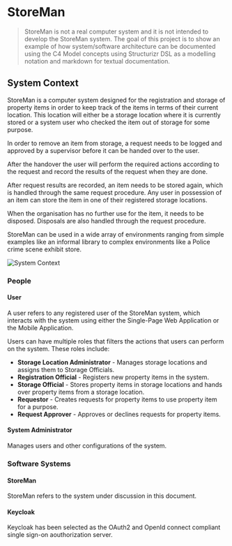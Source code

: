 # StoreMan

> StoreMan is not a real computer system and it is not intended to develop the StoreMan system. The goal of this project is to show an example of how system/software architecture can be documented using the C4 Model concepts using Structurizr DSL as a modelling notation and markdown for textual documentation.

## System Context
StoreMan is a computer system designed for the registration and storage of property items in order to keep track of the items in terms of their current location. This location will either be a storage location where it is currently stored or a system user who checked the item out of storage for some purpose.

In order to remove an item from storage, a request needs to be logged and approved by a supervisor before it can be handed over to the user.

After the handover the user will perform the required actions according to the request and record the results of the request when they are done.

After request results are recorded, an item needs to be stored again, which is handled through the same request procedure. Any user in possession of an item can store the item in one of their registered storage locations.

When the organisation has no further use for the item, it needs to be disposed. Disposals are also handled through the request procedure.

StoreMan can be used in a wide array of environments ranging from simple examples like an informal library to complex environments like a Police crime scene exhibit store.

![System Context](embed:Context)

### People
#### User
A user refers to any registered user of the StoreMan system, which interacts with the system using either the
Single-Page Web Application or the Mobile Application.

Users can have multiple roles that filters the actions that users can perform on the system. These roles include:
- **Storage Location Administrator** - Manages storage locations and assigns them to Storage Officials.
- **Registration Official** - Registers new property items in the system.
- **Storage Official** - Stores property items in storage locations and hands over property items from a storage location.
- **Requestor** - Creates requests for property items to use property item for a purpose.
- **Request Approver** - Approves or declines requests for property items.

#### System Administrator
Manages users and other configurations of the system.

### Software Systems
#### StoreMan
StoreMan refers to the system under discussion in this document.
#### Keycloak
Keycloak has been selected as the OAuth2 and OpenId connect compliant single sign-on aouthorization server.
